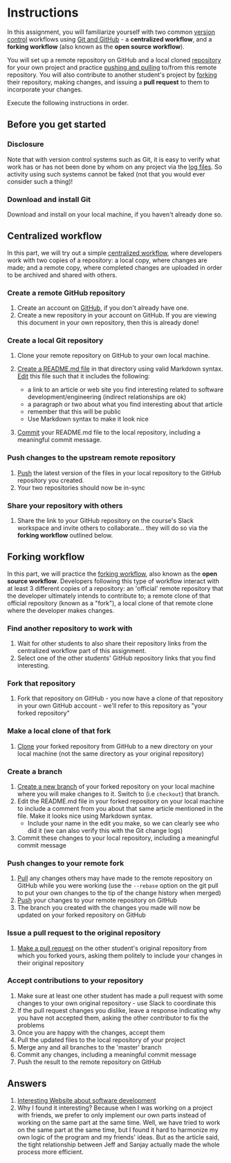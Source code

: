 # Instructions

In this assignment, you will familiarize yourself with two common [version control](https://knowledge.kitchen/Version_control) workflows using [Git and GitHub](Version_control_with_Git_and_GitHub) - a **centralized workflow**, and a **forking workflow** (also known as the **open source workflow**). 

You will set up a remote repository on GitHub and a local cloned [repository](https://knowledge.kitchen/Version_control#Repository) for your own project and practice [pushing and pulling](https://knowledge.kitchen/Version_control_with_Git_and_GitHub#Pushing_and_pulling) to/from this remote repository. You will also contribute to another student's project by [forking](https://knowledge.kitchen/Version_control_with_Git_and_GitHub#Fork) their repository, making changes, and issuing a **pull request** to them to incorporate your changes.

Execute the following instructions in order.

## Before you get started 

### Disclosure

Note that with version control systems such as Git, it is easy to verify what work has or has not been done by whom on any project via the [log files](https://knowledge.kitchen/Version_control_with_Git_and_GitHub#Viewing_logs). So activity using such systems cannot be faked (not that you would ever consider such a thing)!

### Download and install Git 

Download and install on your local machine, if you haven't already done so.

## Centralized workflow 

In this part, we will try out a simple [centralized workflow](https://www.atlassian.com/git/tutorials/comparing-workflows#centralized-workflow), where developers work with two copies of a repository: a local copy, where changes are made; and a remote copy, where completed changes are uploaded in order to be archived and shared with others.

### Create a remote GitHub repository 

1.  Create an account on [GitHub](https://github.com), if you don't already have one.
2.  Create a new repository in your account on GitHub. If you are viewing this document in your own repository, then this is already done!

### Create a local Git repository 

1.  Clone your remote repository on GitHub to your own local machine.

3.  [Create a README.md file](https://knowledge.kitchen/Version_control_with_Git_and_GitHub#Create_a_new_file) in that directory using valid Markdown syntax.
    [Edit](https://knowledge.kitchen/Basic_computer_concepts#Creating_and_editing_files) this file such that it includes the following:
    -   a link to an article or web site you find interesting related to software development/engineering (indirect relationships are ok)
    -   a paragraph or two about what you find interesting about that article
    -   remember that this will be public
    -   Use Markdown syntax to make it look nice
4.  [Commit](https://knowledge.kitchen/Version_control_with_Git_and_GitHub#Commit_changes_to_the_repository) your README.md file to the local repository, including a meaningful commit message.

### Push changes to the upstream remote repository 

1.  [Push](https://knowledge.kitchen/Version_control_with_Git_and_GitHub#Push_to_the_remote_repository) the latest version of the files in your local repository to the GitHub repository you created.
2.  Your two repositories should now be in-sync

### Share your repository with others 

1.  Share the link to your GitHub repository on the course's Slack workspace and invite others to collaborate... they will do so via the **forking workflow** outlined below.

## Forking workflow 

In this part, we will practice the [forking workflow](https://www.atlassian.com/git/tutorials/comparing-workflows/forking-workflow), also known as the **open source workflow**. Developers following this type of workflow interact with at least 3 different copies of a repository: an 'official' remote repository that the developer ultimately intends to contribute to; a remote clone of that official repository (known as a "fork"), a local clone of that remote clone where the developer makes changes.

### Find another repository to work with 

1.  Wait for other students to also share their repository links from the centralized workflow part of this assignment.
2.  Select one of the other students' GitHub repository links that you find interesting.

### Fork that repository 

1.  Fork that repository on GitHub - you now have a clone of that repository in your own GitHub account - we'll refer to this repository as "your forked repository"

### Make a local clone of that fork 

1.  [Clone](https://knowledge.kitchen/Version_control_with_Git_and_GitHub#Clone) your forked repository from GitHub to a new directory on your local machine (not the same directory as your original repository)

### Create a branch 

1.  [Create a new branch](https://knowledge.kitchen/Version_control_with_Git_and_GitHub#Branch) of your forked repository on your local machine where you will make changes to it. Switch to (i.e `checkout`) that branch.
2.  Edit the README.md file in your forked repository on your local machine to include a comment from you about that same article mentioned in the file. Make it looks nice using Markdown syntax.
    -   Include your name in the edit you make, so we can clearly see who did it (we can also verify this with the Git change logs)
3.  Commit these changes to your local repository, including a meaningful commit message

### Push changes to your remote fork 

1.  [Pull](https://knowledge.kitchen/Version_control_with_Git_and_GitHub#Pushing_and_pulling) any changes others may have made to the remote repository on GitHub while you were working (use the `--rebase` option on the git pull to put your own changes to the tip of the change history when merged)
2.  [Push](https://knowledge.kitchen/Version_control_with_Git_and_GitHub#Pushing_and_pulling) your changes to your remote repository on GitHub
3.  The branch you created with the changes you made will now be updated on your forked repository on GitHub

### Issue a pull request to the original repository 

1.  [Make a pull request](https://help.github.com/articles/creating-a-pull-request/) on the other student's original repository from which you forked yours, asking them politely to include your changes in their original repository

### Accept contributions to your repository 

1.  Make sure at least one other student has made a pull request with some changes to your own original repository - use Slack to coordinate this
2.  If the pull request changes you dislike, leave a response indicating why you have not accepted them, asking the other contributor to fix the problems
3.  Once you are happy with the changes, accept them
4.  Pull the updated files to the local repository of your project
5.  Merge any and all branches to the 'master' branch
6.  Commit any changes, including a meaningful commit message
7.  Push the result to the remote repository on GitHub

## Answers

1. [Interesting Website about software development](https://www.newyorker.com/magazine/2018/12/10/the-friendship-that-made-google-huge)
2. Why I found it interesting? Because when I was working on a project with friends, we prefer to only implement our own parts instead of working on the same part at the same time. Well, we have tried to work on the same part at the same time, but I found it hard to harmonize my own logic of the program and my friends' ideas. But as the article said, the tight relationship between Jeff and Sanjay actually made the whole process more efficient.